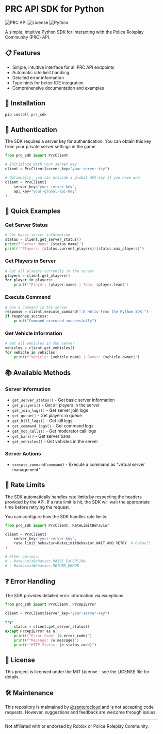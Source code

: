 # PRC API SDK for Python

![PRC API](https://img.shields.io/badge/PRC-API_SDK-blue)
![License](https://img.shields.io/badge/License-MIT-green)
![Python](https://img.shields.io/badge/Python-3.7+-yellow)

A simple, intuitive Python SDK for interacting with the Police Roleplay Community (PRC) API.

## 📋 Features

- Simple, intuitive interface for all PRC API endpoints
- Automatic rate limit handling
- Detailed error information
- Type hints for better IDE integration
- Comprehensive documentation and examples

## 🚀 Installation

```bash
pip install prc_sdk
```

## 🔑 Authentication

The SDK requires a server key for authentication. You can obtain this key from your private server settings in the game.

```python
from prc_sdk import PrcClient

# Initialize with your server key
client = PrcClient(server_key="your-server-key")

# Optionally, you can provide a global API key if you have one
client = PrcClient(
    server_key="your-server-key", 
    api_key="your-global-api-key"
)
```

## 🌟 Quick Examples

### Get Server Status

```python
# Get basic server information
status = client.get_server_status()
print(f"Server Name: {status.name}")
print(f"Players: {status.current_players}/{status.max_players}")
```

### Get Players in Server

```python
# Get all players currently in the server
players = client.get_players()
for player in players:
    print(f"Player: {player.name} | Team: {player.team}")
```

### Execute Command

```python
# Run a command in the server
response = client.execute_command(":h Hello from the Python SDK!")
if response.success:
    print("Command executed successfully")
```

### Get Vehicle Information

```python
# Get all vehicles in the server
vehicles = client.get_vehicles()
for vehicle in vehicles:
    print(f"Vehicle: {vehicle.name} | Owner: {vehicle.owner}")
```

## 📚 Available Methods

### Server Information
- `get_server_status()` - Get basic server information
- `get_players()` - Get all players in the server
- `get_join_logs()` - Get server join logs
- `get_queue()` - Get players in queue
- `get_kill_logs()` - Get kill logs
- `get_command_logs()` - Get command logs
- `get_mod_calls()` - Get moderator call logs
- `get_bans()` - Get server bans
- `get_vehicles()` - Get vehicles in the server

### Server Actions
- `execute_command(command)` - Execute a command as "virtual server management"

## 🚨 Rate Limits

The SDK automatically handles rate limits by respecting the headers provided by the API. If a rate limit is hit, the SDK will wait the appropriate time before retrying the request.

You can configure how the SDK handles rate limits:

```python
from prc_sdk import PrcClient, RateLimitBehavior

client = PrcClient(
    server_key="your-server-key",
    rate_limit_behavior=RateLimitBehavior.WAIT_AND_RETRY  # Default
)

# Other options:
# - RateLimitBehavior.RAISE_EXCEPTION
# - RateLimitBehavior.RETURN_ERROR
```

## ❓ Error Handling

The SDK provides detailed error information via exceptions:

```python
from prc_sdk import PrcClient, PrcApiError

client = PrcClient(server_key="your-server-key")

try:
    status = client.get_server_status()
except PrcApiError as e:
    print(f"Error Code: {e.error_code}")
    print(f"Message: {e.message}")
    print(f"HTTP Status: {e.status_code}")
```

## 📝 License

This project is licensed under the MIT License - see the LICENSE file for details.

## 🛠️ Maintenance

This repository is maintained by [@zenturocloud](https://github.com/zenturocloud) and is not accepting code requests. However, suggestions and feedback are welcome through issues.

---

Not affiliated with or endorsed by Roblox or Police Roleplay Community.
